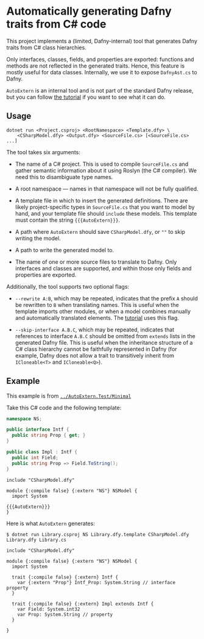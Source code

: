 # Automatically generating Dafny traits from C# code

This project implements a (limited, Dafny-internal) tool that generates Dafny
traits from C# class hierarchies.

Only interfaces, classes, fields, and properties are exported: functions and
methods are not reflected in the generated traits.  Hence, this feature is
mostly useful for data classes.  Internally, we use it to expose `DafnyAst.cs`
to Dafny.

`AutoExtern` is an internal tool and is not part of the standard Dafny release,
but you can follow [the tutorial](../AutoExtern.Test/Tutorial/README.md) if you
want to see what it can do.

## Usage

```
dotnet run <Project.csproj> <RootNamespace> <Template.dfy> \
    <CSharpModel.dfy> <Output.dfy> <SourceFile.cs> [<SourceFile.cs> ...]
```

The tool takes six arguments:

- The name of a C# project.  This is used to compile `SourceFile.cs` and gather
  semantic information about it using Roslyn (the C# compiler).  We need this to
  disambiguate type names.

- A root namespace — names in that namespace will not be fully qualified.

- A template file in which to insert the generated definitions.  There are
  likely project-specific types in `SourceFile.cs` that you want to model by
  hand, and your template file should `include` these models.  This template
  must contain the string `{{{AutoExtern}}}`.

- A path where `AutoExtern` should save `CSharpModel.dfy`, or `""` to skip
  writing the model.

- A path to write the generated model to.

- The name of one or more source files to translate to Dafny.  Only interfaces
  and classes are supported, and within those only fields and properties are
  exported.

Additionally, the tool supports two optional flags:

- `--rewrite A:B`, which may be repeated, indicates that the prefix `A` should
be rewritten to `B` when translating names. This is useful when the template
imports other modules, or when a model combines manually and automatically
translated elements.  The [tutorial](../AutoExtern.Test/Tutorial/README.md) uses
this flag.

- `--skip-interface A.B.C`, which may be repeated, indicates that references to
interface `A.B.C` should be omitted from `extends` lists in the generated Dafny
file.  This is useful when the inheritance structure of a C# class hierarchy
cannot be faithfully represented in Dafny (for example, Dafny does not allow a
trait to transitively inherit from `ICloneable<T>` and `ICloneable<Q>`).

## Example

This example is from [`../AutoExtern.Test/Minimal`](../AutoExtern.Test/Minimal/)

Take this C# code and the following template:

```csharp
namespace NS;

public interface Intf {
  public string Prop { get; }
}

public class Impl : Intf {
  public int Field;
  public string Prop => Field.ToString();
}
```

```dafny
include "CSharpModel.dfy"

module {:compile false} {:extern "NS"} NSModel {
  import System

{{{AutoExtern}}}
}
```

Here is what `AutoExtern` generates:

```
$ dotnet run Library.csproj NS Library.dfy.template CSharpModel.dfy Library.dfy Library.cs
```

```dafny
include "CSharpModel.dfy"

module {:compile false} {:extern "NS"} NSModel {
  import System

  trait {:compile false} {:extern} Intf {
    var {:extern "Prop"} Intf_Prop: System.String // interface property
  }

  trait {:compile false} {:extern} Impl extends Intf {
    var Field: System.int32
    var Prop: System.String // property
  }

}
```
